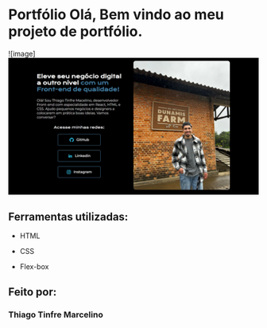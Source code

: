 # Portfólio Olá, Bem vindo ao meu projeto de portfólio.

![image] ![alt text](fotoportifolio.jpeg)

## Ferramentas utilizadas:

* HTML

* CSS

* Flex-box

## Feito por:

### Thiago Tinfre Marcelino